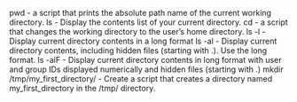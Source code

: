 pwd - a script that prints the absolute path name of the current working directory.
ls - Display the contents list of your current directory.
cd - a script that changes the working directory to the user’s home directory.
ls -l - Display current directory contents in a long format
ls -al - Display current directory contents, including hidden files (starting with .). Use the long format.
ls -alF - Display current directory contents in long format with user and group IDs displayed numerically and hidden files (starting with .)
mkdir /tmp/my_first_directory/ - Create a script that creates a directory named my_first_directory in the /tmp/ directory.
